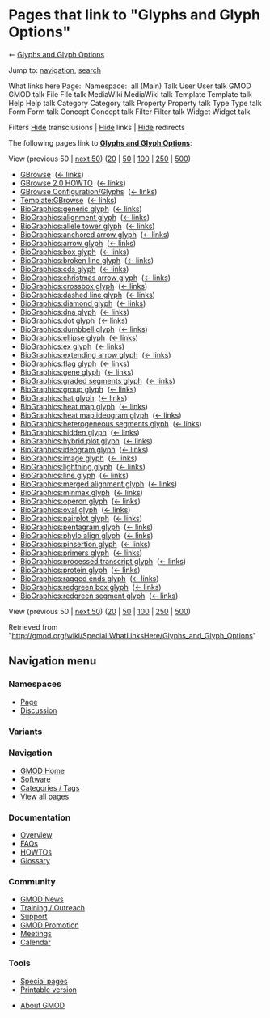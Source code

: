 <div id="mw-page-base" class="noprint">

</div>

<div id="mw-head-base" class="noprint">

</div>

<div id="content" class="mw-body" role="main">

<span id="top"></span>

<div id="mw-js-message" style="display:none;">

</div>



# <span dir="auto">Pages that link to "Glyphs and Glyph Options"</span>

<div id="bodyContent">

<div id="contentSub">

← [Glyphs and Glyph
Options](/wiki/Glyphs_and_Glyph_Options "Glyphs and Glyph Options")

</div>

<div id="jump-to-nav" class="mw-jump">

Jump to: [navigation](#mw-navigation), [search](#p-search)

</div>

<div id="mw-content-text">

What links here Page:  Namespace:  all (Main) Talk User User talk GMOD
GMOD talk File File talk MediaWiki MediaWiki talk Template Template talk
Help Help talk Category Category talk Property Property talk Type Type
talk Form Form talk Concept Concept talk Filter Filter talk Widget
Widget talk

Filters
[Hide](/mediawiki/index.php?title=Special:WhatLinksHere/Glyphs_and_Glyph_Options&hidetrans=1 "Special:WhatLinksHere/Glyphs and Glyph Options")
transclusions \|
[Hide](/mediawiki/index.php?title=Special:WhatLinksHere/Glyphs_and_Glyph_Options&hidelinks=1 "Special:WhatLinksHere/Glyphs and Glyph Options")
links \|
[Hide](/mediawiki/index.php?title=Special:WhatLinksHere/Glyphs_and_Glyph_Options&hideredirs=1 "Special:WhatLinksHere/Glyphs and Glyph Options")
redirects

The following pages link to **[Glyphs and Glyph
Options](/wiki/Glyphs_and_Glyph_Options "Glyphs and Glyph Options")**:

View (previous 50 \| [next
50](/mediawiki/index.php?title=Special:WhatLinksHere/Glyphs_and_Glyph_Options&from=3359&back=0 "Special:WhatLinksHere/Glyphs and Glyph Options"))
([20](/mediawiki/index.php?title=Special:WhatLinksHere/Glyphs_and_Glyph_Options&limit=20 "Special:WhatLinksHere/Glyphs and Glyph Options")
\|
[50](/mediawiki/index.php?title=Special:WhatLinksHere/Glyphs_and_Glyph_Options&limit=50 "Special:WhatLinksHere/Glyphs and Glyph Options")
\|
[100](/mediawiki/index.php?title=Special:WhatLinksHere/Glyphs_and_Glyph_Options&limit=100 "Special:WhatLinksHere/Glyphs and Glyph Options")
\|
[250](/mediawiki/index.php?title=Special:WhatLinksHere/Glyphs_and_Glyph_Options&limit=250 "Special:WhatLinksHere/Glyphs and Glyph Options")
\|
[500](/mediawiki/index.php?title=Special:WhatLinksHere/Glyphs_and_Glyph_Options&limit=500 "Special:WhatLinksHere/Glyphs and Glyph Options"))

- [GBrowse](/wiki/GBrowse "GBrowse") ‎
  <span class="mw-whatlinkshere-tools">([←
  links](/mediawiki/index.php?title=Special:WhatLinksHere&target=GBrowse "Special:WhatLinksHere"))</span>
- [GBrowse 2.0 HOWTO](/wiki/GBrowse_2.0_HOWTO "GBrowse 2.0 HOWTO") ‎
  <span class="mw-whatlinkshere-tools">([←
  links](/mediawiki/index.php?title=Special:WhatLinksHere&target=GBrowse+2.0+HOWTO "Special:WhatLinksHere"))</span>
- [GBrowse
  Configuration/Glyphs](/wiki/GBrowse_Configuration/Glyphs "GBrowse Configuration/Glyphs")
  ‎ <span class="mw-whatlinkshere-tools">([←
  links](/mediawiki/index.php?title=Special:WhatLinksHere&target=GBrowse+Configuration%2FGlyphs "Special:WhatLinksHere"))</span>
- [Template:GBrowse](/wiki/Template:GBrowse "Template:GBrowse") ‎
  <span class="mw-whatlinkshere-tools">([←
  links](/mediawiki/index.php?title=Special:WhatLinksHere&target=Template%3AGBrowse "Special:WhatLinksHere"))</span>
- [BioGraphics:generic
  glyph](/wiki/BioGraphics:generic_glyph "BioGraphics:generic glyph") ‎
  <span class="mw-whatlinkshere-tools">([←
  links](/mediawiki/index.php?title=Special:WhatLinksHere&target=BioGraphics%3Ageneric+glyph "Special:WhatLinksHere"))</span>
- [BioGraphics:alignment
  glyph](/wiki/BioGraphics:alignment_glyph "BioGraphics:alignment glyph")
  ‎ <span class="mw-whatlinkshere-tools">([←
  links](/mediawiki/index.php?title=Special:WhatLinksHere&target=BioGraphics%3Aalignment+glyph "Special:WhatLinksHere"))</span>
- [BioGraphics:allele tower
  glyph](/wiki/BioGraphics:allele_tower_glyph "BioGraphics:allele tower glyph")
  ‎ <span class="mw-whatlinkshere-tools">([←
  links](/mediawiki/index.php?title=Special:WhatLinksHere&target=BioGraphics%3Aallele+tower+glyph "Special:WhatLinksHere"))</span>
- [BioGraphics:anchored arrow
  glyph](/wiki/BioGraphics:anchored_arrow_glyph "BioGraphics:anchored arrow glyph")
  ‎ <span class="mw-whatlinkshere-tools">([←
  links](/mediawiki/index.php?title=Special:WhatLinksHere&target=BioGraphics%3Aanchored+arrow+glyph "Special:WhatLinksHere"))</span>
- [BioGraphics:arrow
  glyph](/wiki/BioGraphics:arrow_glyph "BioGraphics:arrow glyph") ‎
  <span class="mw-whatlinkshere-tools">([←
  links](/mediawiki/index.php?title=Special:WhatLinksHere&target=BioGraphics%3Aarrow+glyph "Special:WhatLinksHere"))</span>
- [BioGraphics:box
  glyph](/wiki/BioGraphics:box_glyph "BioGraphics:box glyph") ‎
  <span class="mw-whatlinkshere-tools">([←
  links](/mediawiki/index.php?title=Special:WhatLinksHere&target=BioGraphics%3Abox+glyph "Special:WhatLinksHere"))</span>
- [BioGraphics:broken line
  glyph](/wiki/BioGraphics:broken_line_glyph "BioGraphics:broken line glyph")
  ‎ <span class="mw-whatlinkshere-tools">([←
  links](/mediawiki/index.php?title=Special:WhatLinksHere&target=BioGraphics%3Abroken+line+glyph "Special:WhatLinksHere"))</span>
- [BioGraphics:cds
  glyph](/wiki/BioGraphics:cds_glyph "BioGraphics:cds glyph") ‎
  <span class="mw-whatlinkshere-tools">([←
  links](/mediawiki/index.php?title=Special:WhatLinksHere&target=BioGraphics%3Acds+glyph "Special:WhatLinksHere"))</span>
- [BioGraphics:christmas arrow
  glyph](/wiki/BioGraphics:christmas_arrow_glyph "BioGraphics:christmas arrow glyph")
  ‎ <span class="mw-whatlinkshere-tools">([←
  links](/mediawiki/index.php?title=Special:WhatLinksHere&target=BioGraphics%3Achristmas+arrow+glyph "Special:WhatLinksHere"))</span>
- [BioGraphics:crossbox
  glyph](/wiki/BioGraphics:crossbox_glyph "BioGraphics:crossbox glyph") ‎
  <span class="mw-whatlinkshere-tools">([←
  links](/mediawiki/index.php?title=Special:WhatLinksHere&target=BioGraphics%3Acrossbox+glyph "Special:WhatLinksHere"))</span>
- [BioGraphics:dashed line
  glyph](/wiki/BioGraphics:dashed_line_glyph "BioGraphics:dashed line glyph")
  ‎ <span class="mw-whatlinkshere-tools">([←
  links](/mediawiki/index.php?title=Special:WhatLinksHere&target=BioGraphics%3Adashed+line+glyph "Special:WhatLinksHere"))</span>
- [BioGraphics:diamond
  glyph](/wiki/BioGraphics:diamond_glyph "BioGraphics:diamond glyph") ‎
  <span class="mw-whatlinkshere-tools">([←
  links](/mediawiki/index.php?title=Special:WhatLinksHere&target=BioGraphics%3Adiamond+glyph "Special:WhatLinksHere"))</span>
- [BioGraphics:dna
  glyph](/wiki/BioGraphics:dna_glyph "BioGraphics:dna glyph") ‎
  <span class="mw-whatlinkshere-tools">([←
  links](/mediawiki/index.php?title=Special:WhatLinksHere&target=BioGraphics%3Adna+glyph "Special:WhatLinksHere"))</span>
- [BioGraphics:dot
  glyph](/wiki/BioGraphics:dot_glyph "BioGraphics:dot glyph") ‎
  <span class="mw-whatlinkshere-tools">([←
  links](/mediawiki/index.php?title=Special:WhatLinksHere&target=BioGraphics%3Adot+glyph "Special:WhatLinksHere"))</span>
- [BioGraphics:dumbbell
  glyph](/wiki/BioGraphics:dumbbell_glyph "BioGraphics:dumbbell glyph") ‎
  <span class="mw-whatlinkshere-tools">([←
  links](/mediawiki/index.php?title=Special:WhatLinksHere&target=BioGraphics%3Adumbbell+glyph "Special:WhatLinksHere"))</span>
- [BioGraphics:ellipse
  glyph](/wiki/BioGraphics:ellipse_glyph "BioGraphics:ellipse glyph") ‎
  <span class="mw-whatlinkshere-tools">([←
  links](/mediawiki/index.php?title=Special:WhatLinksHere&target=BioGraphics%3Aellipse+glyph "Special:WhatLinksHere"))</span>
- [BioGraphics:ex
  glyph](/wiki/BioGraphics:ex_glyph "BioGraphics:ex glyph") ‎
  <span class="mw-whatlinkshere-tools">([←
  links](/mediawiki/index.php?title=Special:WhatLinksHere&target=BioGraphics%3Aex+glyph "Special:WhatLinksHere"))</span>
- [BioGraphics:extending arrow
  glyph](/wiki/BioGraphics:extending_arrow_glyph "BioGraphics:extending arrow glyph")
  ‎ <span class="mw-whatlinkshere-tools">([←
  links](/mediawiki/index.php?title=Special:WhatLinksHere&target=BioGraphics%3Aextending+arrow+glyph "Special:WhatLinksHere"))</span>
- [BioGraphics:flag
  glyph](/wiki/BioGraphics:flag_glyph "BioGraphics:flag glyph") ‎
  <span class="mw-whatlinkshere-tools">([←
  links](/mediawiki/index.php?title=Special:WhatLinksHere&target=BioGraphics%3Aflag+glyph "Special:WhatLinksHere"))</span>
- [BioGraphics:gene
  glyph](/wiki/BioGraphics:gene_glyph "BioGraphics:gene glyph") ‎
  <span class="mw-whatlinkshere-tools">([←
  links](/mediawiki/index.php?title=Special:WhatLinksHere&target=BioGraphics%3Agene+glyph "Special:WhatLinksHere"))</span>
- [BioGraphics:graded segments
  glyph](/wiki/BioGraphics:graded_segments_glyph "BioGraphics:graded segments glyph")
  ‎ <span class="mw-whatlinkshere-tools">([←
  links](/mediawiki/index.php?title=Special:WhatLinksHere&target=BioGraphics%3Agraded+segments+glyph "Special:WhatLinksHere"))</span>
- [BioGraphics:group
  glyph](/wiki/BioGraphics:group_glyph "BioGraphics:group glyph") ‎
  <span class="mw-whatlinkshere-tools">([←
  links](/mediawiki/index.php?title=Special:WhatLinksHere&target=BioGraphics%3Agroup+glyph "Special:WhatLinksHere"))</span>
- [BioGraphics:hat
  glyph](/wiki/BioGraphics:hat_glyph "BioGraphics:hat glyph") ‎
  <span class="mw-whatlinkshere-tools">([←
  links](/mediawiki/index.php?title=Special:WhatLinksHere&target=BioGraphics%3Ahat+glyph "Special:WhatLinksHere"))</span>
- [BioGraphics:heat map
  glyph](/wiki/BioGraphics:heat_map_glyph "BioGraphics:heat map glyph") ‎
  <span class="mw-whatlinkshere-tools">([←
  links](/mediawiki/index.php?title=Special:WhatLinksHere&target=BioGraphics%3Aheat+map+glyph "Special:WhatLinksHere"))</span>
- [BioGraphics:heat map ideogram
  glyph](/wiki/BioGraphics:heat_map_ideogram_glyph "BioGraphics:heat map ideogram glyph")
  ‎ <span class="mw-whatlinkshere-tools">([←
  links](/mediawiki/index.php?title=Special:WhatLinksHere&target=BioGraphics%3Aheat+map+ideogram+glyph "Special:WhatLinksHere"))</span>
- [BioGraphics:heterogeneous segments
  glyph](/wiki/BioGraphics:heterogeneous_segments_glyph "BioGraphics:heterogeneous segments glyph")
  ‎ <span class="mw-whatlinkshere-tools">([←
  links](/mediawiki/index.php?title=Special:WhatLinksHere&target=BioGraphics%3Aheterogeneous+segments+glyph "Special:WhatLinksHere"))</span>
- [BioGraphics:hidden
  glyph](/wiki/BioGraphics:hidden_glyph "BioGraphics:hidden glyph") ‎
  <span class="mw-whatlinkshere-tools">([←
  links](/mediawiki/index.php?title=Special:WhatLinksHere&target=BioGraphics%3Ahidden+glyph "Special:WhatLinksHere"))</span>
- [BioGraphics:hybrid plot
  glyph](/wiki/BioGraphics:hybrid_plot_glyph "BioGraphics:hybrid plot glyph")
  ‎ <span class="mw-whatlinkshere-tools">([←
  links](/mediawiki/index.php?title=Special:WhatLinksHere&target=BioGraphics%3Ahybrid+plot+glyph "Special:WhatLinksHere"))</span>
- [BioGraphics:ideogram
  glyph](/wiki/BioGraphics:ideogram_glyph "BioGraphics:ideogram glyph") ‎
  <span class="mw-whatlinkshere-tools">([←
  links](/mediawiki/index.php?title=Special:WhatLinksHere&target=BioGraphics%3Aideogram+glyph "Special:WhatLinksHere"))</span>
- [BioGraphics:image
  glyph](/wiki/BioGraphics:image_glyph "BioGraphics:image glyph") ‎
  <span class="mw-whatlinkshere-tools">([←
  links](/mediawiki/index.php?title=Special:WhatLinksHere&target=BioGraphics%3Aimage+glyph "Special:WhatLinksHere"))</span>
- [BioGraphics:lightning
  glyph](/wiki/BioGraphics:lightning_glyph "BioGraphics:lightning glyph")
  ‎ <span class="mw-whatlinkshere-tools">([←
  links](/mediawiki/index.php?title=Special:WhatLinksHere&target=BioGraphics%3Alightning+glyph "Special:WhatLinksHere"))</span>
- [BioGraphics:line
  glyph](/wiki/BioGraphics:line_glyph "BioGraphics:line glyph") ‎
  <span class="mw-whatlinkshere-tools">([←
  links](/mediawiki/index.php?title=Special:WhatLinksHere&target=BioGraphics%3Aline+glyph "Special:WhatLinksHere"))</span>
- [BioGraphics:merged alignment
  glyph](/wiki/BioGraphics:merged_alignment_glyph "BioGraphics:merged alignment glyph")
  ‎ <span class="mw-whatlinkshere-tools">([←
  links](/mediawiki/index.php?title=Special:WhatLinksHere&target=BioGraphics%3Amerged+alignment+glyph "Special:WhatLinksHere"))</span>
- [BioGraphics:minmax
  glyph](/wiki/BioGraphics:minmax_glyph "BioGraphics:minmax glyph") ‎
  <span class="mw-whatlinkshere-tools">([←
  links](/mediawiki/index.php?title=Special:WhatLinksHere&target=BioGraphics%3Aminmax+glyph "Special:WhatLinksHere"))</span>
- [BioGraphics:operon
  glyph](/wiki/BioGraphics:operon_glyph "BioGraphics:operon glyph") ‎
  <span class="mw-whatlinkshere-tools">([←
  links](/mediawiki/index.php?title=Special:WhatLinksHere&target=BioGraphics%3Aoperon+glyph "Special:WhatLinksHere"))</span>
- [BioGraphics:oval
  glyph](/wiki/BioGraphics:oval_glyph "BioGraphics:oval glyph") ‎
  <span class="mw-whatlinkshere-tools">([←
  links](/mediawiki/index.php?title=Special:WhatLinksHere&target=BioGraphics%3Aoval+glyph "Special:WhatLinksHere"))</span>
- [BioGraphics:pairplot
  glyph](/wiki/BioGraphics:pairplot_glyph "BioGraphics:pairplot glyph") ‎
  <span class="mw-whatlinkshere-tools">([←
  links](/mediawiki/index.php?title=Special:WhatLinksHere&target=BioGraphics%3Apairplot+glyph "Special:WhatLinksHere"))</span>
- [BioGraphics:pentagram
  glyph](/wiki/BioGraphics:pentagram_glyph "BioGraphics:pentagram glyph")
  ‎ <span class="mw-whatlinkshere-tools">([←
  links](/mediawiki/index.php?title=Special:WhatLinksHere&target=BioGraphics%3Apentagram+glyph "Special:WhatLinksHere"))</span>
- [BioGraphics:phylo align
  glyph](/wiki/BioGraphics:phylo_align_glyph "BioGraphics:phylo align glyph")
  ‎ <span class="mw-whatlinkshere-tools">([←
  links](/mediawiki/index.php?title=Special:WhatLinksHere&target=BioGraphics%3Aphylo+align+glyph "Special:WhatLinksHere"))</span>
- [BioGraphics:pinsertion
  glyph](/wiki/BioGraphics:pinsertion_glyph "BioGraphics:pinsertion glyph")
  ‎ <span class="mw-whatlinkshere-tools">([←
  links](/mediawiki/index.php?title=Special:WhatLinksHere&target=BioGraphics%3Apinsertion+glyph "Special:WhatLinksHere"))</span>
- [BioGraphics:primers
  glyph](/wiki/BioGraphics:primers_glyph "BioGraphics:primers glyph") ‎
  <span class="mw-whatlinkshere-tools">([←
  links](/mediawiki/index.php?title=Special:WhatLinksHere&target=BioGraphics%3Aprimers+glyph "Special:WhatLinksHere"))</span>
- [BioGraphics:processed transcript
  glyph](/wiki/BioGraphics:processed_transcript_glyph "BioGraphics:processed transcript glyph")
  ‎ <span class="mw-whatlinkshere-tools">([←
  links](/mediawiki/index.php?title=Special:WhatLinksHere&target=BioGraphics%3Aprocessed+transcript+glyph "Special:WhatLinksHere"))</span>
- [BioGraphics:protein
  glyph](/wiki/BioGraphics:protein_glyph "BioGraphics:protein glyph") ‎
  <span class="mw-whatlinkshere-tools">([←
  links](/mediawiki/index.php?title=Special:WhatLinksHere&target=BioGraphics%3Aprotein+glyph "Special:WhatLinksHere"))</span>
- [BioGraphics:ragged ends
  glyph](/wiki/BioGraphics:ragged_ends_glyph "BioGraphics:ragged ends glyph")
  ‎ <span class="mw-whatlinkshere-tools">([←
  links](/mediawiki/index.php?title=Special:WhatLinksHere&target=BioGraphics%3Aragged+ends+glyph "Special:WhatLinksHere"))</span>
- [BioGraphics:redgreen box
  glyph](/wiki/BioGraphics:redgreen_box_glyph "BioGraphics:redgreen box glyph")
  ‎ <span class="mw-whatlinkshere-tools">([←
  links](/mediawiki/index.php?title=Special:WhatLinksHere&target=BioGraphics%3Aredgreen+box+glyph "Special:WhatLinksHere"))</span>
- [BioGraphics:redgreen segment
  glyph](/wiki/BioGraphics:redgreen_segment_glyph "BioGraphics:redgreen segment glyph")
  ‎ <span class="mw-whatlinkshere-tools">([←
  links](/mediawiki/index.php?title=Special:WhatLinksHere&target=BioGraphics%3Aredgreen+segment+glyph "Special:WhatLinksHere"))</span>

View (previous 50 \| [next
50](/mediawiki/index.php?title=Special:WhatLinksHere/Glyphs_and_Glyph_Options&from=3359&back=0 "Special:WhatLinksHere/Glyphs and Glyph Options"))
([20](/mediawiki/index.php?title=Special:WhatLinksHere/Glyphs_and_Glyph_Options&limit=20 "Special:WhatLinksHere/Glyphs and Glyph Options")
\|
[50](/mediawiki/index.php?title=Special:WhatLinksHere/Glyphs_and_Glyph_Options&limit=50 "Special:WhatLinksHere/Glyphs and Glyph Options")
\|
[100](/mediawiki/index.php?title=Special:WhatLinksHere/Glyphs_and_Glyph_Options&limit=100 "Special:WhatLinksHere/Glyphs and Glyph Options")
\|
[250](/mediawiki/index.php?title=Special:WhatLinksHere/Glyphs_and_Glyph_Options&limit=250 "Special:WhatLinksHere/Glyphs and Glyph Options")
\|
[500](/mediawiki/index.php?title=Special:WhatLinksHere/Glyphs_and_Glyph_Options&limit=500 "Special:WhatLinksHere/Glyphs and Glyph Options"))

</div>

<div class="printfooter">

Retrieved from
"<http://gmod.org/wiki/Special:WhatLinksHere/Glyphs_and_Glyph_Options>"

</div>

<div id="catlinks" class="catlinks catlinks-allhidden">

</div>

<div class="visualClear">

</div>

</div>

</div>

<div id="mw-navigation">

## Navigation menu

<div id="mw-head">



<div id="left-navigation">

<div id="p-namespaces" class="vectorTabs" role="navigation"
aria-labelledby="p-namespaces-label">

### Namespaces

- <span id="ca-nstab-main"><a href="/wiki/Glyphs_and_Glyph_Options" accesskey="c"
  title="View the content page [c]">Page</a></span>
- <span id="ca-talk"><a
  href="/mediawiki/index.php?title=Talk:Glyphs_and_Glyph_Options&amp;action=edit&amp;redlink=1"
  accesskey="t"
  title="Discussion about the content page [t]">Discussion</a></span>

</div>

<div id="p-variants" class="vectorMenu emptyPortlet" role="navigation"
aria-labelledby="p-variants-label">

### 

### Variants[](#)

<div class="menu">

</div>

</div>

</div>





</div>

</div>

</div>

<div id="mw-panel">

<div id="p-logo" role="banner">

<a href="/wiki/Main_Page"
style="background-image: url(http://gmod.org/images/GMOD-cogs.png);"
title="Visit the main page"></a>

</div>

<div id="p-Navigation" class="portal" role="navigation"
aria-labelledby="p-Navigation-label">

### Navigation

<div class="body">

- <span id="n-GMOD-Home">[GMOD Home](/wiki/Main_Page)</span>
- <span id="n-Software">[Software](/wiki/GMOD_Components)</span>
- <span id="n-Categories-.2F-Tags">[Categories /
  Tags](/wiki/Categories)</span>
- <span id="n-View-all-pages">[View all
  pages](/wiki/Special:AllPages)</span>

</div>

</div>

<div id="p-Documentation" class="portal" role="navigation"
aria-labelledby="p-Documentation-label">

### Documentation

<div class="body">

- <span id="n-Overview">[Overview](/wiki/Overview)</span>
- <span id="n-FAQs">[FAQs](/wiki/Category:FAQ)</span>
- <span id="n-HOWTOs">[HOWTOs](/wiki/Category:HOWTO)</span>
- <span id="n-Glossary">[Glossary](/wiki/Glossary)</span>

</div>

</div>

<div id="p-Community" class="portal" role="navigation"
aria-labelledby="p-Community-label">

### Community

<div class="body">

- <span id="n-GMOD-News">[GMOD News](/wiki/GMOD_News)</span>
- <span id="n-Training-.2F-Outreach">[Training /
  Outreach](/wiki/Training_and_Outreach)</span>
- <span id="n-Support">[Support](/wiki/Support)</span>
- <span id="n-GMOD-Promotion">[GMOD
  Promotion](/wiki/GMOD_Promotion)</span>
- <span id="n-Meetings">[Meetings](/wiki/Meetings)</span>
- <span id="n-Calendar">[Calendar](/wiki/Calendar)</span>

</div>

</div>

<div id="p-tb" class="portal" role="navigation"
aria-labelledby="p-tb-label">

### Tools

<div class="body">

- <span id="t-specialpages"><a href="/wiki/Special:SpecialPages" accesskey="q"
  title="A list of all special pages [q]">Special pages</a></span>
- <span id="t-print"><a
  href="/mediawiki/index.php?title=Special:WhatLinksHere/Glyphs_and_Glyph_Options&amp;printable=yes"
  rel="alternate" accesskey="p"
  title="Printable version of this page [p]">Printable version</a></span>

</div>

</div>

</div>

</div>

<div id="footer" role="contentinfo">

- <span id="footer-places-about">[About
  GMOD](/wiki/GMOD:About "GMOD:About")</span>

<!-- -->






</div>
